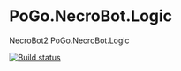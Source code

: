 # PoGo.NecroBot.Logic
NecroBot2 PoGo.NecroBot.Logic

[![Build status](https://ci.appveyor.com/api/projects/status/6jdv8voq15k8187p/branch/Logic/Base?svg=true)](https://ci.appveyor.com/project/RocketBot/pogo-necrobot-logic/branch/Logic/Base)
